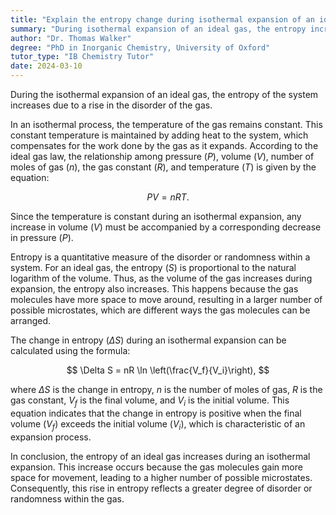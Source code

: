 ```yaml
---
title: "Explain the entropy change during isothermal expansion of an ideal gas"
summary: "During isothermal expansion of an ideal gas, the entropy increases due to an increase in the gas's disorder."
author: "Dr. Thomas Walker"
degree: "PhD in Inorganic Chemistry, University of Oxford"
tutor_type: "IB Chemistry Tutor"
date: 2024-03-10
---
```


During the isothermal expansion of an ideal gas, the entropy of the system increases due to a rise in the disorder of the gas.

In an isothermal process, the temperature of the gas remains constant. This constant temperature is maintained by adding heat to the system, which compensates for the work done by the gas as it expands. According to the ideal gas law, the relationship among pressure ($P$), volume ($V$), number of moles of gas ($n$), the gas constant ($R$), and temperature ($T$) is given by the equation:

$$
PV = nRT.
$$

Since the temperature is constant during an isothermal expansion, any increase in volume ($V$) must be accompanied by a corresponding decrease in pressure ($P$).

Entropy is a quantitative measure of the disorder or randomness within a system. For an ideal gas, the entropy ($S$) is proportional to the natural logarithm of the volume. Thus, as the volume of the gas increases during expansion, the entropy also increases. This happens because the gas molecules have more space to move around, resulting in a larger number of possible microstates, which are different ways the gas molecules can be arranged.

The change in entropy ($\Delta S$) during an isothermal expansion can be calculated using the formula:

$$
\Delta S = nR \ln \left(\frac{V_f}{V_i}\right),
$$

where $\Delta S$ is the change in entropy, $n$ is the number of moles of gas, $R$ is the gas constant, $V_f$ is the final volume, and $V_i$ is the initial volume. This equation indicates that the change in entropy is positive when the final volume ($V_f$) exceeds the initial volume ($V_i$), which is characteristic of an expansion process.

In conclusion, the entropy of an ideal gas increases during an isothermal expansion. This increase occurs because the gas molecules gain more space for movement, leading to a higher number of possible microstates. Consequently, this rise in entropy reflects a greater degree of disorder or randomness within the gas.
    